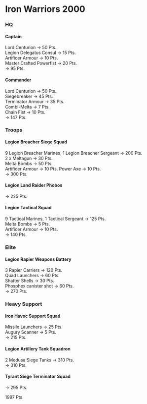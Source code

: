 # Iron Warriors 2000

### HQ  
#### Captain  
Lord Centurion -> 50 Pts.  
Legion Delegatus Consul -> 15 Pts.  
Artificer Armour -> 10 Pts.  
Master Crafted Powerfist -> 20 Pts.  
-> 95 Pts.  

#### Commander  
Lord Centurion -> 50 Pts.  
Siegebreaker -> 45 Pts.  
Terminator Armour -> 35 Pts.  
Combi-Melta -> 7 Pts.  
Chain Fist -> 10 Pts.  
-> 147 Pts.  

### Troops  
#### Legion Breacher Siege Squad
9 Legion Breacher Marines, 1 Legion Breacher Sergeant -> 200 Pts.  
2 x Meltagun -> 30 Pts.  
Melta Bombs -> 50 Pts.  
Artificer Armour -> 10 Pts. 
Power Axe -> 10 Pts.  
-> 300 Pts.  

#### Legion Land Raider Phobos  
-> 225 Pts.  

#### Legion Tactical Squad  
9 Tactical Marines, 1 Tactical Sergeant -> 125 Pts.  
Melta Bombs -> 5 Pts.  
Artificer Armour -> 10 Pts.  
-> 140 Pts.  

### Elite  
#### Legion Rapier Weapons Battery  
3 Rapier Carriers -> 120 Pts.  
Quad Launchers -> 60 Pts.  
Shatter Shells -> 30 Pts.  
Phosphex canister shot -> 60 Pts.  
-> 270 Pts.  

### Heavy Support  
#### Iron Havoc Support Squad  
Missile Launchers -> 25 Pts.  
Augury Scanner -> 5 Pts.  
-> 215 Pts.  

#### Legion Artillery Tank Squadron  
2 Medusa Siege Tanks -> 310 Pts.  
-> 310 Pts.  

#### Tyrant Siege Terminator Squad  
-> 295 Pts.

1997 Pts.
